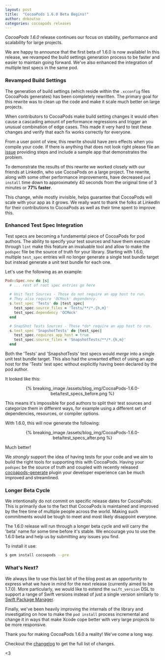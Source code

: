 ```yaml
---
layout: post
title:  "CocoaPods 1.6.0 Beta Begins!"
author: dnkoutso
categories: cocoapods releases
---
```


_CocoaPods 1.6.0_ release continues our focus on stability, performance and scalability for large projects.

<!-- more -->

We are happy to announce that the first beta of 1.6.0 is now available! In this release, we revamped the build settings generation process to be faster and easier to maintain going forward. We've also enhanced the integration of multiple test specs in the same pod.

### Revamped Build Settings

The generation of build settings (which reside within the `.xcconfig` files CocoaPods generates) has been completely rewritten. The primary goal for this rewrite was to clean up the code and make it scale much better on large projects. 

When contributors to CocoaPods make build setting changes it would often cause a cascading amount of performance regressions and trigger an unusual combination of edge cases. This made it very hard to test these changes and verify that each fix works correctly for everyone.

From a user point of view, this rewrite should have zero effects when you compile your code. If there is anything that does not look right please file an [issue](https://github.com/CocoaPods/CocoaPods/issues/new) providing steps and include a sample app that demonstrates the problem.

To demonstrate the results of this rewrite we worked closely with our friends at LinkedIn, who use CocoaPods on a large project. The rewrite, along with some other performance improvements, have decreased `pod install` time down to approximately 40 seconds from the original time of 3 minutes or **77% faster**.

This change, while mostly invisible, helps guarantee that CocoaPods will scale with your app as it grows. We really want to thank the folks at LinkedIn for their contributions to CocoaPods as well as their time spent to improve this.

### Enhanced Test Spec Integration

Test specs are becoming a fundamental piece of CocoaPods for pod authors. The ability to specify your test sources and have them execute through `lint` make this feature an invaluable tool and allow to make the `podspec` file be the source of truth for your library. Starting with 1.6.0, multiple `test_spec` entries will no longer generate a single test bundle target but instead generate a unit test bundle for each one.

Let's use the following as an example:

```ruby
Pod::Spec.new do |s|
  # ... rest of root spec entries go here
  
  # Unit Test Sources - Those do not require an app host to run. 
  # They also require 'OCMock' dependency.
  s.test_spec 'Tests' do |test_spec|
    test_spec.source_files = 'Tests/**/*.{h,m}'
    test_spec.dependency 'OCMock'
  end

  # SnapShot Tests Sources - Those *do* require an app host to run.
  s.test_spec 'SnapshotTests' do |test_spec|
    test_spec.requires_app_host = true
    test_spec.source_files = 'SnapshotTests/**/*.{h,m}'
  end
```

Both the 'Tests' and 'SnapshotTests' test specs would _merge_ into a single unit test bundle target. This also had the unwanted effect of using an app host for the 'Tests' test spec without explicitly having been declared by the pod author.

It looked like this:

<center>
{% breaking_image /assets/blog_img/CocoaPods-1.6.0-beta/test_specs_before.png %}
</center>

This means it's impossible for pod authors to split their test sources and categorize them in different ways, for example using a different set of dependencies, resources, or compiler options.

With 1.6.0, this will now generate the following:

<center>
{% breaking_image /assets/blog_img/CocoaPods-1.6.0-beta/test_specs_after.png %}
</center>

Much better!

We _strongly_ support the idea of having tests for your code and we aim to build the right tools for supporting this with CocoaPods. Having your `podspec` be the source of truth and coupled with recently released [cocoapods-generate](https://github.com/square/cocoapods-generate) plugin your developer experience can be much improved and streamlined.

### Longer Beta Cycle

We intentionally do not commit on specific release dates for CocoaPods. This is primarily due to the fact that CocoaPods is maintained and improved by the free time of multiple people across the world. Making such commitments would be tough to meet and most likely disappoint everyone.

The 1.6.0 release will run through a longer beta cycle and will carry the 'beta' name for some time before it's stable. We encourage you to use the 1.6.0 beta and help us by submitting any issues you find.

To install it use:

```sh
$ gem install cocoapods --pre
```

### What's Next?

We always like to use this last bit of the blog post as an opportunity to express what we have in mind for the next release (currently aimed to be 1.7.0). More particularly, we would like to extend the `swift_version` DSL to support a range of Swift versions instead of just a single version similarly to [Swift Package Manager](https://swift.org/package-manager/).

Finally, we've been heavily improving the internals of the library and investigating on how to make the `pod install` process incremental and change it in ways that make Xcode cope better with very large projects to be more responsive.

Thank you for making CocoaPods 1.6.0 a reality! We've come a long way.

Checkout the [changelog](https://github.com/CocoaPods/CocoaPods/releases/tag/1.6.0) to get the full list of changes.

<3
